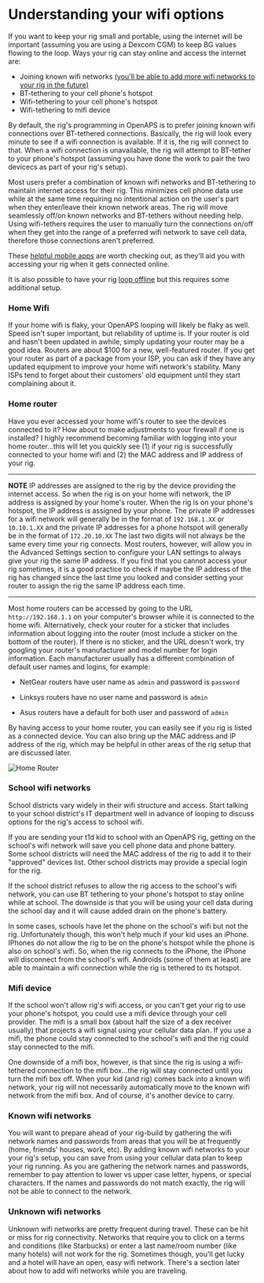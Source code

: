 # Understanding your wifi options

If you want to keep your rig small and portable, using the internet will be important (assuming you are using a Dexcom CGM) to keep BG values flowing to the loop.  Ways your rig can stay online and access the internet are:

* Joining known wifi networks [(you'll be able to add more wifi networks to your rig in the future)](<../Usage and maintenance/Wifi/on-the-go-wifi-adding>)
* BT-tethering to your cell phone's hotspot 
* Wifi-tethering to your cell phone's hotspot
* Wifi-tethering to mifi device

By default, the rig's programming in OpenAPS is to prefer joining known wifi connections over BT-tethered connections.  Basically, the rig will look every minute to see if a wifi connection is available.  If it is, the rig will connect to that.  When a wifi connection is unavailable, the rig will attempt to BT-tether to your phone's hotspot (assuming you have done the work to pair the two devicecs as part of your rig's setup).

Most users prefer a combination of known wifi networks and BT-tethering to maintain internet access for their rig.  This minimizes cell phone data use while at the same time requiring no intentional action on the user's part when they enter/leave their known network areas.  The rig will move seamlessly off/on known networks and BT-tethers without needing help.  Using wifi-tethers requires the user to manually turn the connections on/off when they get into the range of a preferred wifi network to save cell data, therefore those connections aren't preferred.

These [helpful mobile apps](<../Customize-Iterate/useful-mobile-apps>) are worth checking out, as they'll aid you with accessing your rig when it gets connected online. 

It is also possible to have your rig [loop offline](<../../Customize-Iterate/offline-looping-and-monitoring>) but this requires some additional setup.

### Home Wifi

If your home wifi is flaky, your OpenAPS looping will likely be flaky as well.  Speed isn't super important, but reliability of uptime is.  If your router is old and hasn't been updated in awhile, simply updating your router may be a good idea.  Routers are about $100 for a new, well-featured router.  If you get your router as part of a package from your ISP, you can ask if they have any updated equipment to improve your home wifi network's stability.  Many ISPs tend to forget about their customers' old equipment until they start complaining about it.

### Home router

Have you ever accessed your home wifi's router to see the devices connected to it?  How about to make adjustments to your firewall if one is installed?  I highly recommend becoming familiar with logging into your home router...this will let you quickly see (1) if your rig is successfully connected to your home wifi and (2) the MAC address and IP address of your rig. 

*********
**NOTE**  IP addresses are assigned to the rig by the device providing the internet access.  So when the rig is on your home wifi network, the IP address is assigned by your home's router.  When the rig is on your phone's hotspot, the IP address is assigned by your phone.  The private IP addresses for a wifi network will generally be in the format of `192.168.1.XX` or `10.10.1.XX` and the private IP addresses for a phone hotspot will generally be in the format of `172.20.10.XX`  The last two digits will not always be the same every time your rig connects.  Most routers, however, will allow you in the Advanced Settings section to configure your LAN settings to always give your rig the same IP address.  If you find that you cannot access your rig sometimes, it is a good practice to check if maybe the IP address of the rig has changed since the last time you looked and consider setting your router to assign the rig the same IP address each time.
***********

Most home routers can be accessed by going to the URL `http://192.168.1.1` on your computer's browser while it is connected to the home wifi.  Alternatively, check your router for a sticker that includes information about logging into the router (most include a sticker on the bottom of the router).  If there is no sticker, and the URL doesn't work, try googling your router's manufacturer and model number for login information.  Each manufacturer usually has a different combination of default user names and logins, for example:

* NetGear routers have user name as `admin` and password is `password`

* Linksys routers have no user name and password is `admin`

* Asus routers have a default for both user and password of `admin`

By having access to your home router, you can easily see if you rig is listed as a connected device.  You can also bring up the MAC address and IP address of the rig, which may be helpful in other areas of the rig setup that are discussed later.  

![Home Router](../../Images/access_ip.png) 

### School wifi networks

School districts vary widely in their wifi structure and access.  Start talking to your school district's IT department well in advance of looping to discuss options for the rig's access to school wifi.

If you are sending your t1d kid to school with an OpenAPS rig, getting on the school's wifi network will save you cell phone data and phone battery.  Some school districts will need the MAC address of the rig to add it to their "approved" devices list.  Other school districts may provide a special login for the rig.

If the school district refuses to allow the rig access to the school's wifi network, you can use BT tethering to your phone's hotspot to stay online while at school.  The downside is that you will be using your cell data during the school day and it will cause added drain on the phone's battery.  

In some cases, schools have let the phone on the school's wifi but not the rig.  Unfortunately though, this won't help much if your kid uses an iPhone.  IPhones do not allow the rig to be on the phone's hotspot while the phone is also on school's wifi.  So, when the rig connects to the iPhone, the iPhone will disconnect from the school's wifi.  Androids (some of them at least) are able to maintain a wifi connection while the rig is tethered to its hotspot.  

### Mifi device

If the school won't allow rig's wifi access, or you can't get your rig to use your phone's hotspot, you could use a mifi device through your cell provider.  The mifi is a small box (about half the size of a dex receiver usually) that projects a wifi signal using your cellular data plan.  If you use a mifi, the phone could stay connected to the school's wifi and the rig could stay connected to the mifi.

One downside of a mifi box, however, is that since the rig is using a wifi-tethered connection to the mifi box...the rig will stay connected until you turn the mifi box off.  When your kid (and rig) comes back into a known wifi network, your rig will not necessarily automatically move to the known wifi network from the mifi box.  And of course, it's another device to carry.

### Known wifi networks

You will want to prepare ahead of your rig-build by gathering the wifi network names and passwords from areas that you will be at frequently (home, friends' houses, work, etc).  By adding known wifi networks to your your rig's setup, you can save from using your cellular data plan to keep your rig running.  As you are gathering the network names and passwords, remember to pay attention to lower vs upper case letter, hypens, or special characters.  If the names and passwords do not match exactly, the rig will not be able to connect to the network.

### Unknown wifi networks

Unknown wifi networks are pretty frequent during travel.  These can be hit or miss for rig connectivity.  Networks that require you to click on a terms and conditions (like Starbucks) or enter a last name/room number (like many hotels) will not work for the rig.  Sometimes though, you'll get lucky and a hotel will have an open, easy wifi network.  There's a section later about how to add wifi networks while you are traveling.
